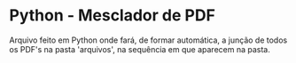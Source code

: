 # Python - Mesclador de PDF
 Arquivo feito em Python onde fará, de formar automática, a junção de todos os PDF's na pasta 'arquivos', na sequência em que aparecem na pasta.
